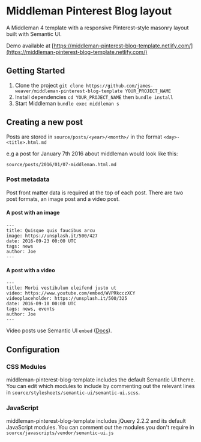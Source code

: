 # Middleman Pinterest Blog layout
A Middleman 4 template with a responsive Pinterest-style masonry layout built with Semantic UI.

Demo available at [https://middleman-pinterest-blog-template.netlify.com/](https://middleman-pinterest-blog-template.netlify.com/)

## Getting Started
1. Clone the project `git clone https://github.com/james-weaver/middleman-pinterest-blog-template YOUR_PROJECT_NAME`
2. Install dependencies `cd YOUR_PROJECT_NAME` then `bundle install`
3. Start Middleman `bundle exec middleman s`

## Creating a new post

Posts are stored in `source/posts/<year>/<month>/` in the format `<day>-<title>.html.md`

e.g a post for January 7th 2016 about middleman would look like this:

`source/posts/2016/01/07-middleman.html.md`

### Post metadata
Post front matter data is required at the top of each post. There are two post formats, an image post and a video post.



#### A post with an image

```
---
title: Quisque quis faucibus arcu
image: https://unsplash.it/500/427
date: 2016-09-23 00:00 UTC
tags: news
author: Joe
---
```

#### A post with a video
```
---
title: Morbi vestibulum eleifend justo ut
video: https://www.youtube.com/embed/WVPRkcczXCY
videoplaceholder: https://unsplash.it/500/325
date: 2016-09-10 00:00 UTC
tags: news, events
author: Joe
---
```
Video posts use Semantic UI `embed` ([Docs](http://semantic-ui.com/modules/embed.html)).
## Configuration

### CSS Modules

middleman-pinterest-blog-template includes the default Semantic UI theme. You can edit which modules to include by commenting out the relevant lines in `source/stylesheets/semantic-ui/semantic-ui.scss`.

### JavaScript

middleman-pinterest-blog-template includes jQuery 2.2.2 and its default JavaScript modules. You can comment out the modules you don't require in `source/javascripts/vendor/semantic-ui.js`
